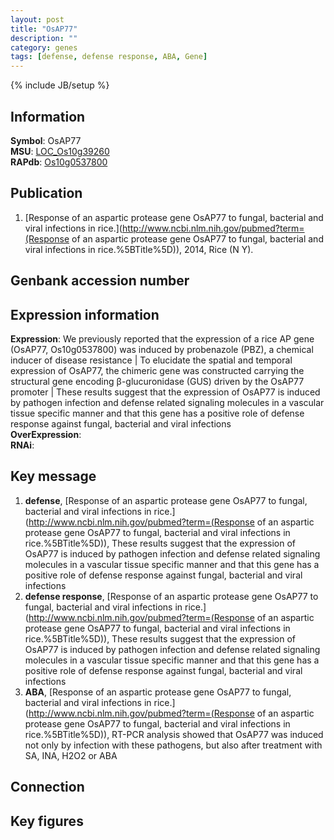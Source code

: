 ```yaml
---
layout: post
title: "OsAP77"
description: ""
category: genes
tags: [defense, defense response, ABA, Gene]
---
```

{% include JB/setup %}

## Information
__Symbol__: OsAP77  
__MSU__: [LOC_Os10g39260](http://rice.plantbiology.msu.edu/cgi-bin/ORF_infopage.cgi?orf=LOC_Os10g39260)  
__RAPdb__: [Os10g0537800](http://rapdb.dna.affrc.go.jp/viewer/gbrowse_details/irgsp1?name=Os10g0537800)  

## Publication
1. [Response of an aspartic protease gene OsAP77 to fungal, bacterial and viral infections in rice.](http://www.ncbi.nlm.nih.gov/pubmed?term=(Response of an aspartic protease gene OsAP77 to fungal, bacterial and viral infections in rice.%5BTitle%5D)), 2014, Rice (N Y).

## Genbank accession number

## Expression information
__Expression__: We previously reported that the expression of a rice AP gene (OsAP77, Os10g0537800) was induced by probenazole (PBZ), a chemical inducer of disease resistance | To elucidate the spatial and temporal expression of OsAP77, the chimeric gene was constructed carrying the structural gene encoding β-glucuronidase (GUS) driven by the OsAP77 promoter | These results suggest that the expression of OsAP77 is induced by pathogen infection and defense related signaling molecules in a vascular tissue specific manner and that this gene has a positive role of defense response against fungal, bacterial and viral infections  
__OverExpression__:  
__RNAi__:  

## Key message
1. __defense__, [Response of an aspartic protease gene OsAP77 to fungal, bacterial and viral infections in rice.](http://www.ncbi.nlm.nih.gov/pubmed?term=(Response of an aspartic protease gene OsAP77 to fungal, bacterial and viral infections in rice.%5BTitle%5D)), These results suggest that the expression of OsAP77 is induced by pathogen infection and defense related signaling molecules in a vascular tissue specific manner and that this gene has a positive role of defense response against fungal, bacterial and viral infections
2. __defense response__, [Response of an aspartic protease gene OsAP77 to fungal, bacterial and viral infections in rice.](http://www.ncbi.nlm.nih.gov/pubmed?term=(Response of an aspartic protease gene OsAP77 to fungal, bacterial and viral infections in rice.%5BTitle%5D)), These results suggest that the expression of OsAP77 is induced by pathogen infection and defense related signaling molecules in a vascular tissue specific manner and that this gene has a positive role of defense response against fungal, bacterial and viral infections
3. __ABA__, [Response of an aspartic protease gene OsAP77 to fungal, bacterial and viral infections in rice.](http://www.ncbi.nlm.nih.gov/pubmed?term=(Response of an aspartic protease gene OsAP77 to fungal, bacterial and viral infections in rice.%5BTitle%5D)),  RT-PCR analysis showed that OsAP77 was induced not only by infection with these pathogens, but also after treatment with SA, INA, H2O2 or ABA

## Connection

## Key figures


